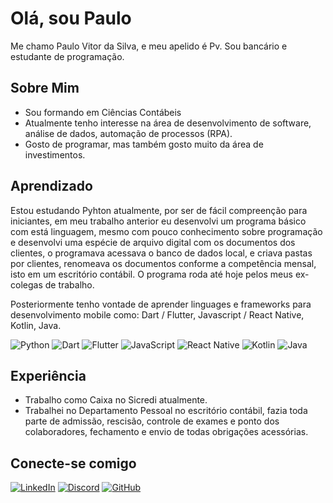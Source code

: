# Olá, sou Paulo

Me chamo Paulo Vitor da Silva, e meu apelido é Pv. Sou bancário e estudante de programação.

## Sobre Mim
- Sou formando em Ciências Contábeis
- Atualmente tenho interesse na área de desenvolvimento de software, análise de dados, automação de processos (RPA).
- Gosto de programar, mas também gosto muito da área de investimentos.

## Aprendizado
 Estou estudando Pyhton atualmente, por ser de fácil compreenção para iniciantes, em meu trabalho anterior eu desenvolvi um programa básico com está linguagem, mesmo com pouco conhecimento sobre programação e desenvolvi uma espécie de arquivo digital com os documentos dos clientes, o programava acessava o banco de dados local, e criava pastas por clientes, renomeava os documentos conforme a competência mensal, isto em um escritório contábil. O programa roda até hoje pelos meus ex-colegas de trabalho.

 Posteriormente tenho vontade de aprender linguages e frameworks para desenvolvimento mobile como: Dart / Flutter, Javascript / React Native, Kotlin, Java. 

![Python](https://img.shields.io/badge/python-3670A0?style=for-the-badge&logo=python&logoColor=ffdd54) ![Dart](https://img.shields.io/badge/Dart-0175C2?style=for-the-badge&logo=dart&logoColor=white) ![Flutter](https://img.shields.io/badge/Flutter-02569B?style=for-the-badge&logo=flutter&logoColor=white) ![JavaScript](https://img.shields.io/badge/JavaScript-F7DF1E?style=for-the-badge&logo=javascript&logoColor=black) ![React Native](https://img.shields.io/badge/React_Native-20232A?style=for-the-badge&logo=react&logoColor=61DAFB) ![Kotlin](https://img.shields.io/badge/Kotlin-0095D5?&style=for-the-badge&logo=kotlin&logoColor=white) ![Java](https://img.shields.io/badge/java-%23ED8B00.svg?style=for-the-badge&logo=openjdk&logoColor=white)

## Experiência
- Trabalho como Caixa no Sicredi atualmente.
- Trabalhei no Departamento Pessoal no escritório contábil, fazia toda parte de admissão, rescisão, controle de exames e ponto dos colaboradores, fechamento e envio de todas obrigações acessórias.

## Conecte-se comigo
[![LinkedIn](https://img.shields.io/badge/LinkedIn-0077B5?style=for-the-badge&logo=linkedin&logoColor=white)](https://www.linkedin.com/in/paulo-vitor-da-silva-9ab8231ba/)	[![Discord](https://img.shields.io/badge/Discord-7289DA?style=for-the-badge&logo=discord&logoColor=white)](https://discord.com/channels/@paulov_./) [![GitHub](https://img.shields.io/badge/GitHub-100000?style=for-the-badge&logo=github&logoColor=white)](https://github.com/oldpv)


